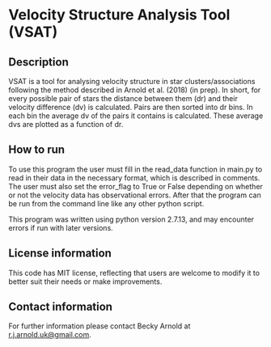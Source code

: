 # Velocity Structure Analysis Tool (VSAT)

Description
---

VSAT is a tool for analysing velocity structure in star clusters/associations 
following the method described in Arnold et al. (2018) 
(in prep). In short, for every possible pair of stars the distance
between them (dr) and their velocity difference (dv) is calculated.
Pairs are then sorted into dr bins. In each bin the average dv of
the pairs it contains is calculated. These average dvs are plotted
as a function of dr. 

How to run
---

To use this program the user must fill in the read_data function
in main.py to read in their data in the necessary format, which is
described in comments. The user must also set the error_flag to
True or False depending on whether or not the velocity data has
observational errors. After that the program can be run from the
command line like any other python script.

This program was written using python version 2.7.13, and may 
encounter errors if run with later versions.

License information
---

This code has  MIT license, reflecting that users are welcome to modify 
it to better suit their needs or make improvements. 

Contact information
---

For further information please contact Becky Arnold at
r.j.arnold.uk@gmail.com. 
